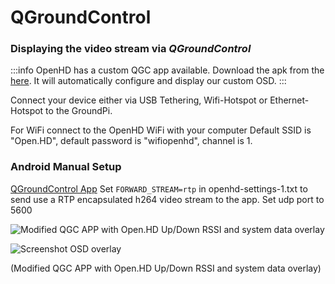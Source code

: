# QGroundControl

### Displaying the video stream via _**QGroundControl**_

:::info
OpenHD has a custom QGC app available. Download the apk from the [here](https://drive.google.com/open?id=1sHjUKq0GJLkRrzAMFJs83avuvvMcVyQd). It will automatically configure and display our custom OSD.
:::

Connect your device either via USB Tethering, Wifi-Hotspot or Ethernet-Hotspot to the GroundPi.

For WiFi connect to the OpenHD WiFi with your computer Default SSID is "Open.HD", default password is "wifiopenhd", channel is 1.

### Android Manual Setup

[QGroundControl App](https://play.google.com/store/apps/details?id=org.mavlink.qgroundcontrol) Set `FORWARD_STREAM=rtp` in openhd-settings-1.txt to send use a RTP encapsulated h264 video stream to the app. Set udp port to 5600

![Modified QGC APP with Open.HD Up/Down RSSI and system data overlay](/img/assets/v2-0/Screenshot_20190415-224121.jpg)

![Screenshot OSD overlay](/img/assets/v2-0/Screenshot_20190609-001044.jpg)

(Modified QGC APP with Open.HD Up/Down RSSI and system data overlay)



